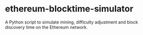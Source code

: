 # ethereum-blocktime-simulator
A Python script to simulate mining, difficulty adjustment and block discovery time on the Ethereum network.
